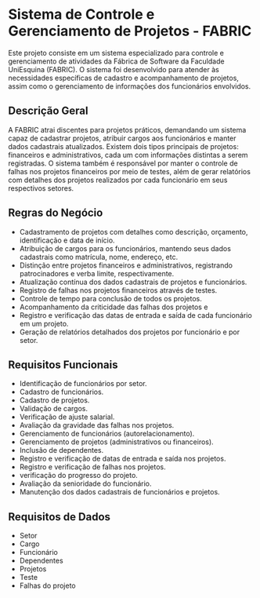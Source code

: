 # Sistema de Controle e Gerenciamento de Projetos - FABRIC

Este projeto consiste em um sistema especializado para controle e gerenciamento de atividades da Fábrica de Software da Faculdade UniEsquina (FABRIC). O sistema foi desenvolvido para atender às necessidades específicas de cadastro e acompanhamento de projetos, assim como o gerenciamento de informações dos funcionários envolvidos.

## Descrição Geral
A FABRIC atrai discentes para projetos práticos, demandando um sistema capaz de cadastrar projetos, atribuir cargos aos funcionários e manter dados cadastrais atualizados. Existem dois tipos principais de projetos: financeiros e administrativos, cada um com informações distintas a serem registradas. O sistema também é responsável por manter o controle de falhas nos projetos financeiros por meio de testes, além de gerar relatórios com detalhes dos projetos realizados por cada funcionário em seus respectivos setores.

## Regras do Negócio
- Cadastramento de projetos com detalhes como descrição, orçamento, identificação e data de início.
- Atribuição de cargos para os funcionários, mantendo seus dados cadastrais como matrícula, nome, endereço, etc.
- Distinção entre projetos financeiros e administrativos, registrando patrocinadores e verba limite, respectivamente.
- Atualização contínua dos dados cadastrais de projetos e funcionários.
- Registro de falhas nos projetos financeiros através de testes.
- Controle de tempo para conclusão de todos os projetos.
- Acompanhamento da criticidade das falhas dos projetos e 
- Registro e verificação das datas de entrada e saída de cada funcionário em um projeto.
- Geração de relatórios detalhados dos projetos por funcionário e por setor.

## Requisitos Funcionais
- Identificação de funcionários por setor.
- Cadastro de funcionários.
- Cadastro de projetos.
- Validação de cargos.
- Verificação de ajuste salarial.
- Avaliação da gravidade das falhas nos projetos.
- Gerenciamento de funcionários (autorelacionamento).
- Gerenciamento de projetos (administrativos ou financeiros).
- Inclusão de dependentes.
- Registro e verificação de datas de entrada e saída nos projetos.
- Registro e verificação de falhas nos projetos.
- verificação do progresso do projeto.
- Avaliação da senioridade do funcionário.
- Manutenção dos dados cadastrais de funcionários e projetos.

## Requisitos de Dados
- Setor
- Cargo
- Funcionário
- Dependentes
- Projetos
- Teste
- Falhas do projeto